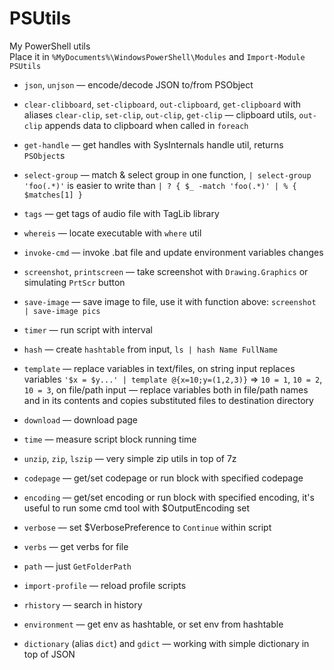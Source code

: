 PSUtils
=======

My PowerShell utils<br>
Place it in `%MyDocuments%\WindowsPowerShell\Modules` and `Import-Module PSUtils`

* `json`, `unjson` — encode/decode JSON to/from PSObject
* `clear-clibboard`, `set-clipboard`, `out-clipboard`, `get-clipboard` with aliases `clear-clip`, `set-clip`, `out-clip`, `get-clip` — clipboard utils, `out-clip` appends data to clipboard when called in `foreach`
* `get-handle` — get handles with SysInternals handle util, returns `PSObject`s
* `select-group` — match & select group in one function, `| select-group 'foo(.*)'` is easier to write than `| ? { $_ -match 'foo(.*)' | % { $matches[1] }`
* `tags` — get tags of audio file with TagLib library
* `whereis` — locate executable with `where` util
* `invoke-cmd` — invoke .bat file and update environment variables changes
* `screenshot`, `printscreen` — take screenshot with `Drawing.Graphics` or simulating `PrtScr` button
* `save-image` — save image to file, use it with function above: `screenshot | save-image pics`
* `timer` — run script with interval
* `hash` — create `hashtable` from input, `ls | hash Name FullName`
* `template` — replace variables in text/files, on string input replaces variables `'$x = $y...' | template @{x=10;y=(1,2,3)}` ⇒ `10 = 1`, `10 = 2`, `10 = 3`, on file/path input — replace variables both in file/path names and in its contents and copies substituted files to destination directory

* `download` — download page
* `time` — measure script block running time
* `unzip`, `zip`, `lszip` — very simple zip utils in top of 7z
* `codepage` — get/set codepage or run block with specified codepage
* `encoding` — get/set encoding or run block with specified encoding, it's useful to run some cmd tool with $OutputEncoding set
* `verbose` — set $VerbosePreference to `Continue` within script
* `verbs` — get verbs for file
* `path` — just `GetFolderPath`
* `import-profile` — reload profile scripts
* `rhistory` — search in history
* `environment` — get env as hashtable, or set env from hashtable
* `dictionary` (alias `dict`) and `gdict` — working with simple dictionary in top of JSON
